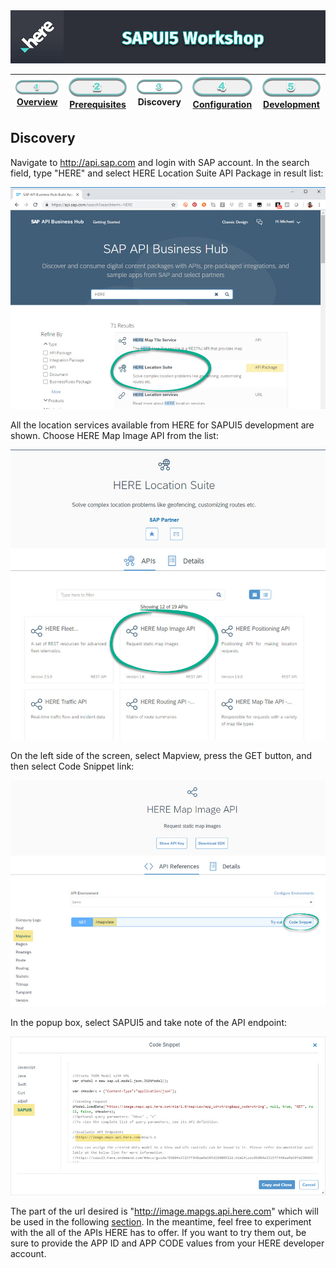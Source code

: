 <img src="./workshop_sapui5.jpg" width="890" />

| [![Overview](../../images/01_off.png)<br>Overview](./README.md) | [![Prerequisites](../../images/02_off.png)<br>Prerequisites](./02.md) | ![Discovery](../../images/03.png)<br>Discovery | [![Configuration](../../images/04_off.png)<br>Configuration](./04.md) | [![Development](../../images/05_off.png)<br>Development](./05.md)
| :---: | :---: | :---: | :---: | :---: |

## Discovery

Navigate to http://api.sap.com and login with SAP account. In the search field, type "HERE" and select HERE Location Suite API Package in result list:

![sap api here location suite](./sap_api_here.jpg)

All the location services available from HERE for SAPUI5 development are shown. Choose HERE Map Image API from the list:

![sap here location suite apis](./sap_here_suite.jpg)

On the left side of the screen, select Mapview, press the GET button, and then select Code Snippet link:

![sap here location map image api](./sap_suite_mapview.jpg)

In the popup box, select SAPUI5 and take note of the API endpoint:

![sap here location mapview snippet](./sap_mapview_snippet.jpg)

The part of the url desired is "http://image.mapgs.api.here.com" which will be used in the following [section](./04.md). In the meantime, feel free to experiment with the all of the APIs HERE has to offer. If you want to try them out, be sure to provide the APP ID and APP CODE values from your HERE developer account.
